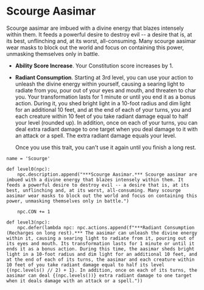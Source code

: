 # Scourge Aasimar
Scourge aasimar are imbued with a divine energy that blazes intensely within them. It feeds a powerful desire to destroy evil -- a desire that is, at its best, unflinching and, at its worst, all-consuming. Many scourge aasimar wear masks to block out the world and focus on containing this power, unmasking themselves only in battle.

* **Ability Score Increase**. Your Constitution score increases by 1.

* **Radiant Consumption**. Starting at 3rd level, you can use your action to unleash the divine energy within yourself, causing a searing light to radiate from you, pour out of your eyes and mouth, and threaten to char you.
  Your transformation lasts for 1 minute or until you end it as a bonus action. During it, you shed bright light in a 10-foot radius and dim light for an additional 10 feet, and at the end of each of your turns, you and each creature within 10 feet of you take radiant damage equal to half your level (rounded up). In addition, once on each of your turns, you can deal extra radiant damage to one target when you deal damage to it with an attack or a spell. The extra radiant damage equals your level.

  Once you use this trait, you can't use it again until you finish a long rest.

```
name = 'Scourge'

def level0(npc): 
    npc.description.append("***Scourge Aasimar.*** Scourge aasimar are imbued with a divine energy that blazes intensely within them. It feeds a powerful desire to destroy evil -- a desire that is, at its best, unflinching and, at its worst, all-consuming. Many scourge aasimar wear masks to block out the world and focus on containing this power, unmasking themselves only in battle.")

    npc.CON += 1

def level3(npc): 
    npc.defer(lambda npc: npc.actions.append(f"***Radiant Consumption (Recharges on long rest).*** The aasimar can unleash the divine energy within it, causing a searing light to radiate from it, pouring out of its eyes and mouth. Its transformation lasts for 1 minute or until it ends it as a bonus action. During this time, the aasimar sheds bright light in a 10-foot radius and dim light for an additional 10 feet, and at the end of each of its turns, the aasimar and each creature within 10 feet of you take radiant damage equal to half its level {(npc.levels() // 2) + 1}. In addition, once on each of its turns, the aasimar can deal {(npc.levels())} extra radiant damage to one target when it deals damage with an attack or a spell."))
```
